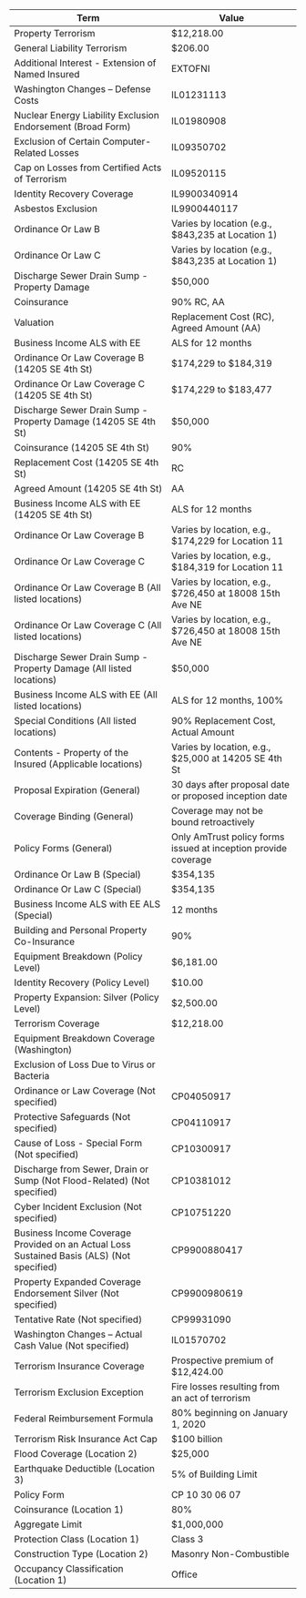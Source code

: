 
| Term | Value |
|------|-------|
| Property Terrorism | $12,218.00 |
| General Liability Terrorism | $206.00 |
| Additional Interest - Extension of Named Insured | EXTOFNI |
| Washington Changes – Defense Costs | IL01231113 |
| Nuclear Energy Liability Exclusion Endorsement (Broad Form) | IL01980908 |
| Exclusion of Certain Computer-Related Losses | IL09350702 |
| Cap on Losses from Certified Acts of Terrorism | IL09520115 |
| Identity Recovery Coverage | IL9900340914 |
| Asbestos Exclusion | IL9900440117 |
| Ordinance Or Law B | Varies by location (e.g., $843,235 at Location 1) |
| Ordinance Or Law C | Varies by location (e.g., $843,235 at Location 1) |
| Discharge Sewer Drain Sump - Property Damage | $50,000 |
| Coinsurance | 90% RC, AA |
| Valuation | Replacement Cost (RC), Agreed Amount (AA) |
| Business Income ALS with EE | ALS for 12 months |
| Ordinance Or Law Coverage B (14205 SE 4th St) | $174,229 to $184,319 |
| Ordinance Or Law Coverage C (14205 SE 4th St) | $174,229 to $183,477 |
| Discharge Sewer Drain Sump - Property Damage (14205 SE 4th St) | $50,000 |
| Coinsurance (14205 SE 4th St) | 90% |
| Replacement Cost (14205 SE 4th St) | RC |
| Agreed Amount (14205 SE 4th St) | AA |
| Business Income ALS with EE (14205 SE 4th St) | ALS for 12 months |
| Ordinance Or Law Coverage B | Varies by location, e.g., $174,229 for Location 11 |
| Ordinance Or Law Coverage C | Varies by location, e.g., $184,319 for Location 11 |
| Ordinance Or Law Coverage B (All listed locations) | Varies by location, e.g., $726,450 at 18008 15th Ave NE |
| Ordinance Or Law Coverage C (All listed locations) | Varies by location, e.g., $726,450 at 18008 15th Ave NE |
| Discharge Sewer Drain Sump - Property Damage (All listed locations) | $50,000 |
| Business Income ALS with EE (All listed locations) | ALS for 12 months, 100% |
| Special Conditions (All listed locations) | 90% Replacement Cost, Actual Amount |
| Contents - Property of the Insured (Applicable locations) | Varies by location, e.g., $25,000 at 14205 SE 4th St |
| Proposal Expiration (General) | 30 days after proposal date or proposed inception date |
| Coverage Binding (General) | Coverage may not be bound retroactively |
| Policy Forms (General) | Only AmTrust policy forms issued at inception provide coverage |
| Ordinance Or Law B (Special) | $354,135 |
| Ordinance Or Law C (Special) | $354,135 |
| Business Income ALS with EE ALS (Special) | 12 months |
| Building and Personal Property Co-Insurance | 90% |
| Equipment Breakdown (Policy Level) | $6,181.00 |
| Identity Recovery (Policy Level) | $10.00 |
| Property Expansion: Silver (Policy Level) | $2,500.00 |
| Terrorism Coverage | $12,218.00 |
| Equipment Breakdown Coverage (Washington) |  |
| Exclusion of Loss Due to Virus or Bacteria |  |
| Ordinance or Law Coverage (Not specified) | CP04050917 |
| Protective Safeguards (Not specified) | CP04110917 |
| Cause of Loss - Special Form (Not specified) | CP10300917 |
| Discharge from Sewer, Drain or Sump (Not Flood-Related) (Not specified) | CP10381012 |
| Cyber Incident Exclusion (Not specified) | CP10751220 |
| Business Income Coverage Provided on an Actual Loss Sustained Basis (ALS) (Not specified) | CP9900880417 |
| Property Expanded Coverage Endorsement Silver (Not specified) | CP9900980619 |
| Tentative Rate (Not specified) | CP99931090 |
| Washington Changes – Actual Cash Value (Not specified) | IL01570702 |
| Terrorism Insurance Coverage | Prospective premium of $12,424.00 |
| Terrorism Exclusion Exception | Fire losses resulting from an act of terrorism |
| Federal Reimbursement Formula | 80% beginning on January 1, 2020 |
| Terrorism Risk Insurance Act Cap | $100 billion |
| Flood Coverage (Location 2) | $25,000 |
| Earthquake Deductible (Location 3) | 5% of Building Limit |
| Policy Form | CP 10 30 06 07 |
| Coinsurance (Location 1) | 80% |
| Aggregate Limit | $1,000,000 |
| Protection Class (Location 1) | Class 3 |
| Construction Type (Location 2) | Masonry Non-Combustible |
| Occupancy Classification (Location 1) | Office |
